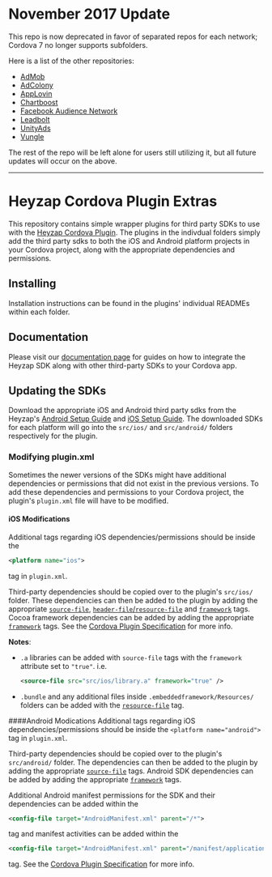 # November 2017 Update

This repo is now deprecated in favor of separated repos for each network; Cordova 7 no longer supports subfolders. 

Here is a list of the other repositories:

* [AdMob](https://github.com/Heyzap/heyzap-cordova-admob)
* [AdColony](https://github.com/Heyzap/heyzap-cordova-adcolony)
* [AppLovin](https://github.com/Heyzap/heyzap-cordova-applovin)
* [Chartboost](https://github.com/Heyzap/heyzap-cordova-chartboost)
* [Facebook Audience Network](https://github.com/Heyzap/heyzap-cordova-facebook_audience_network)
* [Leadbolt](https://github.com/Heyzap/heyzap-cordova-leadbolt)
* [UnityAds](https://github.com/Heyzap/heyzap-cordova-unityads)
* [Vungle](https://github.com/Heyzap/heyzap-cordova-vungle)


The rest of the repo will be left alone for users still utilizing it, but all future updates will occur on the above.


----------------

Heyzap Cordova Plugin Extras
============================

This repository contains simple wrapper plugins for third party SDKs to use with the [Heyzap Cordova Plugin](http://www.github.com/Heyzap/heyzap-cordova). The plugins in the indivdual folders simply add the third party sdks to both the iOS and Android platform projects in your Cordova project, along with the appropriate dependencies and permissions.

Installing
----------
Installation instructions can be found in the plugins' individual READMEs within each folder.

Documentation
-------------
Please visit our [documentation page](https://developers.heyzap.com/docs/cordova_sdk_setup_and_requirements) for guides on how to integrate the Heyzap SDK along with other third-party SDKs to your Cordova app.

Updating the SDKs
-----------------
Download the appropriate iOS and Android third party sdks from the Heyzap's [Android Setup Guide](https://developers.heyzap.com/docs/android_sdk_setup_and_requirements) and [iOS Setup Guide](https://developers.heyzap.com/docs/ios_sdk_setup_and_requirements). The downloaded SDKs for each platform will go into the `src/ios/` and `src/android/` folders respectively for the plugin.

### Modifying plugin.xml
Sometimes the newer versions of the SDKs might have additional dependencies or permissions that did not exist in the previous versions. To add these dependencies and permissions to your Cordova project, the plugin's `plugin.xml` file will have to be modified.

#### iOS Modifications
Additional tags regarding iOS dependencies/permissions should be inside the
```xml
<platform name="ios">
``` 
tag in `plugin.xml`. 

Third-party dependencies should be copied over to the plugin's `src/ios/` folder. These dependencies can then be added to the plugin by adding the appropriate [`source-file`](https://cordova.apache.org/docs/en/5.0.0/plugin_ref_spec.md.html#Plugin%20Specification_source_file_element), [`header-file`/`resource-file`](https://cordova.apache.org/docs/en/5.0.0/plugin_ref_spec.md.html#Plugin%20Specification_resource_file_and_header_file_elements) and [`framework`](https://cordova.apache.org/docs/en/5.0.0/plugin_ref_spec.md.html#Plugin%20Specification_framework_element) tags. Cocoa framework dependencies can be added by adding the appropriate [`framework`](https://cordova.apache.org/docs/en/5.0.0/plugin_ref_spec.md.html#Plugin%20Specification_framework_element) tags. See the [Cordova Plugin Specification](https://cordova.apache.org/docs/en/5.0.0/plugin_ref_spec.md.html) for more info.

**Notes**:
- `.a` libraries can be added with `source-file` tags with the `framework` attribute set to `"true"`. i.e.

    ```xml
    <source-file src="src/ios/library.a" framework="true" />
    ```

- `.bundle` and any additional files inside `.embeddedframework/Resources/` folders can be added with the [`resource-file`](https://cordova.apache.org/docs/en/5.0.0/plugin_ref_spec.md.html#Plugin%20Specification_resource_file_and_header_file_elements) tag.

####Android Modications
Additional tags regarding iOS dependencies/permissions should be inside the `<platform name="android">` tag in `plugin.xml`.

Third-party dependencies should be copied over to the plugin's `src/android/` folder. The dependencies can then be added to the plugin by adding the appropriate [`source-file`](https://cordova.apache.org/docs/en/5.0.0/plugin_ref_spec.md.html#Plugin%20Specification_source_file_element) tags. Android SDK dependencies can be added by adding the appropriate [`framework`](https://cordova.apache.org/docs/en/5.0.0/plugin_ref_spec.md.html#Plugin%20Specification_framework_element) tags.

Additional Android manifest permissions for the SDK and their dependencies can be added within the 
```xml
<config-file target="AndroidManifest.xml" parent="/*">
```
tag and manifest activities can be added within the

```xml
<config-file target="AndroidManifest.xml" parent="/manifest/application">
``` 
tag. See the [Cordova Plugin Specification](https://cordova.apache.org/docs/en/5.0.0/plugin_ref_spec.md.html) for more info.
